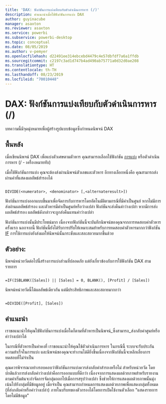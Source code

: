 ```yaml
---
title: 'DAX: ฟังก์ชันการแบ่งเทียบกับตัวดำเนินการหาร (/)'
description: คำแนะนำเมื่อใช้ฟังก์ชันการแบ่ง DAX
author: guyinacube
manager: asaxton
ms.reviewer: asaxton
ms.service: powerbi
ms.subservice: powerbi-desktop
ms.topic: conceptual
ms.date: 08/05/2019
ms.author: v-pemyer
ms.openlocfilehash: d22491ee314ebcebd4479c4e57dbfdf7a6a1ffdb
ms.sourcegitcommit: c2197c3ad1d747b4ad490ab75771a0d32d0ae208
ms.translationtype: HT
ms.contentlocale: th-TH
ms.lasthandoff: 08/23/2019
ms.locfileid: "70010448"
---
```

# <a name="dax-divide-function-vs-divide-operator-"></a>DAX: ฟังก์ชันการแบ่งเทียบกับตัวดำเนินการหาร (/)

บทความนี้มีจุดมุ่งหมายเพื่อผู้สร้างรูปแบบข้อมูลซึ่งกำหนดนิพจน์ DAX

## <a name="background"></a>พื้นหลัง

เมื่อเขียนนิพจน์ DAX เพื่อแบ่งตัวเศษตามตัวหาร คุณสามารถเลือกใช้ฟังก์ชัน [การแบ่ง](/dax/divide-function-dax) หรือตัวดำเนินการหาร (/ - เครื่องหมายทับ)

เมื่อใช้ฟังก์ชันการแบ่ง คุณจะต้องส่งผ่านนิพจน์ตัวเลขและตัวหาร อีกทางเลือกหนึ่งคือ คุณสามารถส่งผ่านค่าที่แสดงผลลัพธ์สำรองได้

```dax

DIVIDE(<numerator>, <denominator> [,<alternateresult>])

```

ฟังก์ชันการแบ่งออกแบบขึ้นมาเพื่อจัดการกับการหารโดยอัตโนมัติตามกรณีที่มีค่าเป็นศูนย์ หากไม่มีการส่งผ่านผลลัพธ์สำรอง และตัวหารมีค่าเป็นศูนย์หรือว่างเปล่า ฟังก์ชันจะส่งคืนค่าว่างเปล่า หากมีการส่งผลลัพธ์สำรอง ผลลัพธ์ดังกล่าวจะถูกส่งคืนแทนค่าว่างเปล่า

ฟังก์ชันการแบ่งนั้นมีประโยชน์มาก เนื่องจากฟังก์ชันนี้จะบันทึกนิพจน์ของคุณจากการทดสอบค่าตัวหารครั้งแรก นอกจากนี้ ฟังก์ชันนี้ยังได้รับการปรับให้เหมาะสมสำหรับการทดสอบค่าตัวหารมากกว่าฟังก์ชัน [IF](/dax/if-function-dax) การใช้การแบ่งยังส่งผลให้นิพจน์นั้นกระชับและสละสลวยมากขึ้นด้วย

## <a name="example"></a>ตัวอย่าง:

นิพจน์หน่วยวัดต่อไปนี้สร้างการแบ่งส่วนที่ปลอดภัย แต่ยังเกี่ยวข้องกับการใช้ฟังก์ชัน DAX สามรายการ

```dax

=IF(ISBLANK([Sales]) || [Sales] = 0, BLANK(), [Profit] / [Sales])

```

นิพจน์หน่วยวัดนี้ได้ผลลัพธ์เดียวกัน แต่มีประสิทธิภาพและสละสลายมากกว่า

```dax

=DIVIDE([Profit], [Sales])

```

## <a name="recommendations"></a>คำแนะนำ

เราขอแนะนำให้คุณใช้ฟังก์ชันการแบ่งเมื่อใดก็ตามที่ตัวหารเป็นนิพจน์_ซึ่งสามารถ_ส่งกลับค่าศูนย์หรือค่าว่างเปล่าได้

ในกรณีที่ตัวหารเป็นค่าคงที่ เราขอแนะนำให้คุณใช้ตัวดำเนินการหาร ในกรณีนี้ ระบบจะรับประกันความสำเร็จในการแบ่ง และนิพจน์ของคุณจะทำงานได้ดียิ่งขึ้นเนื่องจากฟังก์ชันนี้จะหลีกเลี่ยงการทดสอบที่ไม่จำเป็น

คุณควรพิจารณาอย่างรอบคอบว่าฟังก์ชันการแบ่งควรส่งกลับค่าสำรองหรือไม่ สำหรับหน่วยวัด โดยปกติแล้วการส่งกลับค่าว่างเปล่าคือการออกแบบที่ดีกว่า เนื่องจากการแสดงผลด้วยภาพสำหรับรายงานตามค่าเริ่มต้นจะกำจัดการจัดกลุ่มออกไปเมื่อการสรุปว่างเปล่า ซึ่งช่วยให้การแสดงผลด้วยภาพนั้นมุ่งเน้นไปยังกลุ่มที่มีข้อมูลอยู่ เมื่อจำเป็น คุณสามารถกำหนดการแสดงผลด้วยภาพเพื่อแสดงกลุ่มทั้งหมด (ที่ส่งกลับค่าหรือค่าว่างเปล่า) ภายในบริบทของตัวกรองได้โดยการเปิดใช้งานตัวเลือก "แสดงรายการโดยไม่มีข้อมูล"

